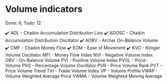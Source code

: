 # Volume indicators
Done: 6, Todo: 12

✔️ ADL - Chaikin Accumulation Distribution Line
✔️ ADOSC - Chaikin Accumulation Distribution Oscillator
✔️ AOBV - Archer On-Balance Volume
✔️ CMF - Chaikin Money Flow
✔️ EOM - Ease of Movement
✔️ KVO - Klinger Volume Oscillator
MFI - Money Flow Index
NVI - Negative Volume Index
OBV - On-Balance Volume
PVI - Positive Volume Index
PVOL - Price-Volume
PVO - Percentage Volume Oscillator
PVR - Price Volume Rank
PVT - Price Volume Trend
TVI - Trade Volume Index
VP - Volume Profile
VWAP - Volume Weighted Average Price
VWMA - Volume Weighted Moving Average
